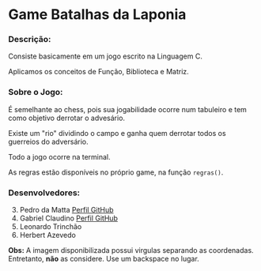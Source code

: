 # Game Batalhas da Laponia

### Descrição:
 Consiste basicamente em um jogo escrito na Linguagem C.
 
 Aplicamos os conceitos de Função, Biblioteca e Matriz.

### Sobre o Jogo:
 É semelhante ao chess, pois sua jogabilidade ocorre num tabuleiro e tem como objetivo derrotar o advesário.
 
 Existe um "rio" dividindo o campo e ganha quem derrotar todos os guerreios do adversário.
 
 Todo a jogo ocorre na terminal.
 
 As regras estão disponíveis no próprio game, na função `regras()`.
 

 ### Desenvolvedores:
 3. Pedro da Matta [Perfil GitHub](https://github.com/biembouash)
 1. Gabriel Claudino [Perfil GitHub](https://github.com/Claudino2001)
 2. Leonardo Trinchão
 4. Herbert Azevedo
 
 
 **Obs:** A imagem disponibilizada possui virgulas separando as coordenadas. Entretanto, **não** as considere. Use um backspace no lugar.
